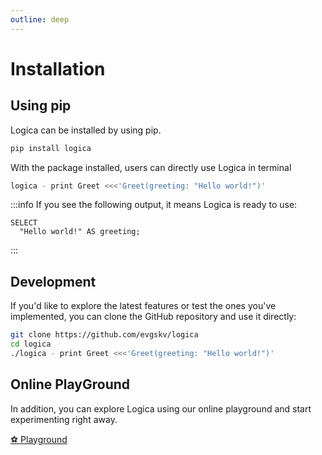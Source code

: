 ```yaml
---
outline: deep
---
```


# Installation

## Using pip

Logica can be installed by using pip.

```bash
pip install logica
```

With the package installed, users can directly use Logica in terminal
```bash
logica - print Greet <<<'Greet(greeting: "Hello world!")'
```

:::info
If you see the following output, it means Logica is ready to use:
```
SELECT
  "Hello world!" AS greeting;
```
:::

## Development
If you'd like to explore the latest features or test the ones you've implemented, you can clone the GitHub repository and use it directly:
```bash
git clone https://github.com/evgskv/logica
cd logica
./logica - print Greet <<<'Greet(greeting: "Hello world!")'
```

## Online PlayGround

In addition, you can explore Logica using our online playground and start experimenting right away.

[⚽ Playground](https://logica.dev/sandbox.html)